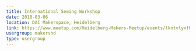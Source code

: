 ```yaml
---
title: International Sewing Workshop
date: 2018-03-06
location: DAI Makerspace, Heidelberg
link: https://www.meetup.com/Heidelberg-Makers-Meetup/events/lkntvlyxfbjb/
usergroup: makershd
type: usergroup
---
```

